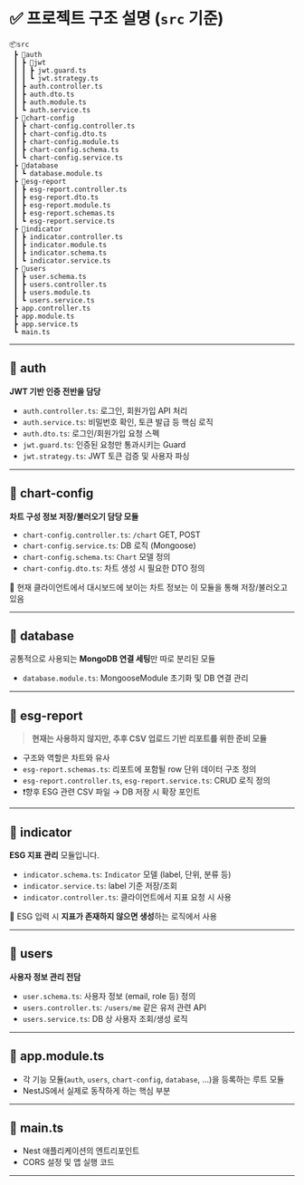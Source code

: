 # ✅ 프로젝트 구조 설명 (`src` 기준)

```
📦src
 ┣ 📂auth
 ┃ ┣ 📂jwt
 ┃ ┃ ┣ jwt.guard.ts
 ┃ ┃ ┗ jwt.strategy.ts
 ┃ ┣ auth.controller.ts
 ┃ ┣ auth.dto.ts
 ┃ ┣ auth.module.ts
 ┃ ┗ auth.service.ts
 ┣ 📂chart-config
 ┃ ┣ chart-config.controller.ts
 ┃ ┣ chart-config.dto.ts
 ┃ ┣ chart-config.module.ts
 ┃ ┣ chart-config.schema.ts
 ┃ ┗ chart-config.service.ts
 ┣ 📂database
 ┃ ┗ database.module.ts
 ┣ 📂esg-report
 ┃ ┣ esg-report.controller.ts
 ┃ ┣ esg-report.dto.ts
 ┃ ┣ esg-report.module.ts
 ┃ ┣ esg-report.schemas.ts
 ┃ ┗ esg-report.service.ts
 ┣ 📂indicator
 ┃ ┣ indicator.controller.ts
 ┃ ┣ indicator.module.ts
 ┃ ┣ indicator.schema.ts
 ┃ ┗ indicator.service.ts
 ┣ 📂users
 ┃ ┣ user.schema.ts
 ┃ ┣ users.controller.ts
 ┃ ┣ users.module.ts
 ┃ ┗ users.service.ts
 ┣ app.controller.ts
 ┣ app.module.ts
 ┣ app.service.ts
 ┗ main.ts
```

---

## 📁 auth

**JWT 기반 인증 전반을 담당**

- `auth.controller.ts`: 로그인, 회원가입 API 처리
- `auth.service.ts`: 비밀번호 확인, 토큰 발급 등 핵심 로직
- `auth.dto.ts`: 로그인/회원가입 요청 스펙
- `jwt.guard.ts`: 인증된 요청만 통과시키는 Guard
- `jwt.strategy.ts`: JWT 토큰 검증 및 사용자 파싱

---

## 📁 chart-config

**차트 구성 정보 저장/불러오기 담당 모듈**

- `chart-config.controller.ts`: `/chart` GET, POST
- `chart-config.service.ts`: DB 로직 (Mongoose)
- `chart-config.schema.ts`: `Chart` 모델 정의
- `chart-config.dto.ts`: 차트 생성 시 필요한 DTO 정의

📝 현재 클라이언트에서 대시보드에 보이는 차트 정보는 이 모듈을 통해 저장/불러오고 있음

---

## 📁 database

공통적으로 사용되는 **MongoDB 연결 세팅**만 따로 분리된 모듈

- `database.module.ts`: MongooseModule 초기화 및 DB 연결 관리

---

## 📁 esg-report

> **현재는 사용하지 않지만, 추후 CSV 업로드 기반 리포트를 위한 준비 모듈**

- 구조와 역할은 차트와 유사
- `esg-report.schemas.ts`: 리포트에 포함될 row 단위 데이터 구조 정의
- `esg-report.controller.ts`, `esg-report.service.ts`: CRUD 로직 정의
- ❗️향후 ESG 관련 CSV 파일 → DB 저장 시 확장 포인트

---

## 📁 indicator

**ESG 지표 관리** 모듈입니다.

- `indicator.schema.ts`: `Indicator` 모델 (label, 단위, 분류 등)
- `indicator.service.ts`: label 기준 저장/조회
- `indicator.controller.ts`: 클라이언트에서 지표 요청 시 사용

📌 ESG 입력 시 **지표가 존재하지 않으면 생성**하는 로직에서 사용

---

## 📁 users

**사용자 정보 관리 전담**

- `user.schema.ts`: 사용자 정보 (email, role 등) 정의
- `users.controller.ts`: `/users/me` 같은 유저 관련 API
- `users.service.ts`: DB 상 사용자 조회/생성 로직

---

## 📄 app.module.ts

- 각 기능 모듈(`auth`, `users`, `chart-config`, `database`, ...)을 등록하는 루트 모듈
- NestJS에서 실제로 동작하게 하는 핵심 부분

---

## 📄 main.ts

- Nest 애플리케이션의 엔트리포인트
- CORS 설정 및 앱 실행 코드

---
